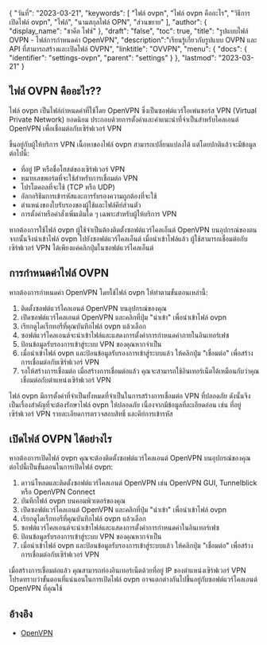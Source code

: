 {
"วันที่": "2023-03-21",
  "keywords": [
"ไฟล์ ovpn",
"ไฟล์ ovpn คืออะไร",
"วิธีการเปิดไฟล์ ovpn",
"ไฟล์",
"นามสกุลไฟล์ OPN",
"ส่วนขยาย"
],
  "author": {
"display_name": "ชาคีล ไฟซ์"
},
"draft": "false",
"toc": true,
"title": "รูปแบบไฟล์ OVPN - ไฟล์การกำหนดค่า OpenVPN",
  "description":"เรียนรู้เกี่ยวกับรูปแบบ OVPN และ API ที่สามารถสร้างและเปิดไฟล์ OVPN",
"linktitle": "OVVPN",
  "menu": {
    "docs": {
      "identifier": "settings-ovpn",
      "parent": "settings"
}
},
"lastmod": "2023-03-21"
}

## ไฟล์ OVPN คืออะไร??

ไฟล์ ovpn เป็นไฟล์กำหนดค่าที่ใช้โดย OpenVPN ซึ่งเป็นซอฟต์แวร์โอเพ่นซอร์ส VPN (Virtual Private Network) ยอดนิยม ประกอบด้วยการตั้งค่าและคำแนะนำที่จำเป็นสำหรับไคลเอนต์ OpenVPN เพื่อเชื่อมต่อกับเซิร์ฟเวอร์ VPN

ขึ้นอยู่กับผู้ให้บริการ VPN เนื้อหาของไฟล์ ovpn สามารถเปลี่ยนแปลงได้ แต่โดยปกติแล้วจะมีข้อมูลต่อไปนี้:

- ที่อยู่ IP หรือชื่อโฮสต์ของเซิร์ฟเวอร์ VPN
- หมายเลขพอร์ตที่จะใช้สำหรับการเชื่อมต่อ VPN
- โปรโตคอลที่จะใช้ (TCP หรือ UDP)
- อัลกอริธึมการเข้ารหัสและการรับรองความถูกต้องที่จะใช้
- ตำแหน่งของใบรับรองของผู้ใช้และไฟล์คีย์ส่วนตัว
- การตั้งค่าหรือคำสั่งเพิ่มเติมใด ๆ เฉพาะสำหรับผู้ให้บริการ VPN

หากต้องการใช้ไฟล์ ovpn ผู้ใช้จำเป็นต้องติดตั้งซอฟต์แวร์ไคลเอ็นต์ OpenVPN บนอุปกรณ์ของตน จากนั้นจึงนำเข้าไฟล์ ovpn ไปยังซอฟต์แวร์ไคลเอ็นต์ เมื่อนำเข้าไฟล์แล้ว ผู้ใช้สามารถเชื่อมต่อกับเซิร์ฟเวอร์ VPN ได้เพียงแค่คลิกปุ่มในซอฟต์แวร์ไคลเอ็นต์

## การกำหนดค่าไฟล์ OVPN

หากต้องการกำหนดค่า OpenVPN โดยใช้ไฟล์ ovpn ให้ทำตามขั้นตอนเหล่านี้:

1. ติดตั้งซอฟต์แวร์ไคลเอนต์ OpenVPN บนอุปกรณ์ของคุณ
2. เปิดซอฟต์แวร์ไคลเอนต์ OpenVPN และคลิกที่ปุ่ม "นำเข้า" เพื่อนำเข้าไฟล์ ovpn
3. เรียกดูไดเร็กทอรีที่คุณบันทึกไฟล์ ovpn แล้วเลือก
4. ซอฟต์แวร์ไคลเอนต์จะนำเข้าไฟล์และแสดงการตั้งค่าการกำหนดค่าภายในอินเทอร์เฟซ
5. ป้อนข้อมูลรับรองการเข้าสู่ระบบ VPN ของคุณหากจำเป็น
6. เมื่อนำเข้าไฟล์ ovpn และป้อนข้อมูลรับรองการเข้าสู่ระบบแล้ว ให้คลิกปุ่ม "เชื่อมต่อ" เพื่อสร้างการเชื่อมต่อกับเซิร์ฟเวอร์ VPN
7. รอให้สร้างการเชื่อมต่อ เมื่อสร้างการเชื่อมต่อแล้ว คุณจะสามารถใช้อินเทอร์เน็ตได้เหมือนกับว่าคุณเชื่อมต่อกับตำแหน่งเซิร์ฟเวอร์ VPN

ไฟล์ ovpn มีการตั้งค่าที่จำเป็นทั้งหมดที่จำเป็นในการสร้างการเชื่อมต่อ VPN ที่ปลอดภัย ดังนั้นจึงเป็นเรื่องสำคัญที่จะต้องรักษาไฟล์ ovpn ให้ปลอดภัย เนื่องจากมีข้อมูลที่ละเอียดอ่อน เช่น ที่อยู่เซิร์ฟเวอร์ VPN รายละเอียดการตรวจสอบสิทธิ์ และคีย์การเข้ารหัส

## เปิดไฟล์ OVPN ได้อย่างไร

หากต้องการเปิดไฟล์ ovpn คุณจะต้องติดตั้งซอฟต์แวร์ไคลเอนต์ OpenVPN บนอุปกรณ์ของคุณ ต่อไปนี้เป็นขั้นตอนในการเปิดไฟล์ ovpn:

1. ดาวน์โหลดและติดตั้งซอฟต์แวร์ไคลเอนต์ OpenVPN เช่น OpenVPN GUI, Tunnelblick หรือ OpenVPN Connect
2. บันทึกไฟล์ ovpn บนคอมพิวเตอร์ของคุณ
3. เปิดซอฟต์แวร์ไคลเอนต์ OpenVPN และคลิกที่ปุ่ม "นำเข้า" เพื่อนำเข้าไฟล์ ovpn
4. เรียกดูไดเร็กทอรีที่คุณบันทึกไฟล์ ovpn แล้วเลือก
5. ซอฟต์แวร์ไคลเอนต์จะนำเข้าไฟล์และแสดงการตั้งค่าการกำหนดค่าในอินเทอร์เฟซ
6. ป้อนข้อมูลรับรองการเข้าสู่ระบบ VPN ของคุณหากจำเป็น
7. เมื่อนำเข้าไฟล์ ovpn และป้อนข้อมูลรับรองการเข้าสู่ระบบแล้ว ให้คลิกปุ่ม "เชื่อมต่อ" เพื่อสร้างการเชื่อมต่อกับเซิร์ฟเวอร์ VPN

เมื่อสร้างการเชื่อมต่อแล้ว คุณสามารถท่องอินเทอร์เน็ตด้วยที่อยู่ IP ของตำแหน่งเซิร์ฟเวอร์ VPN โปรดทราบว่าขั้นตอนที่แน่นอนในการเปิดไฟล์ ovpn อาจแตกต่างกันไปขึ้นอยู่กับซอฟต์แวร์ไคลเอนต์ OpenVPN ที่คุณใช้

## อ้างอิง
* [OpenVPN](https://en.wikipedia.org/wiki/OpenVPN)

